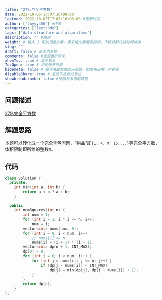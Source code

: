```yaml
---
title: "279.完全平方数"
date: 2022-10-05T17:07:16+08:00
lastmod: 2022-10-05T17:07:16+08:00 #更新时间
author: ["zwyyy456"] #作者
categories: ["leetcode"]
tags: ["data structure and algorithms"]
description: "" #描述
weight: # 输入 1 可以顶置文章，用来给文章展示排序，不填就默认按时间排序
slug: ""
draft: false # 是否为草稿
comments: false #是否展示评论
showToc: true # 显示目录
TocOpen: true # 自动展开目录
hidemeta: false # 是否隐藏文章的元信息，如发布日期、作者等
disableShare: true # 底部不显示分享栏
showbreadcrumbs: false #顶部显示当前路径
---
```

## 问题描述
[279.完全平方数](https://leetcode.cn/problems/perfect-squares/)

## 解题思路
本题可以转化成一个[完全背包问题](https://zwyyy456.vercel.app/zh/posts/tech/unbounded-knapsack-problem/)，“物品”即`{1, 4, 9, 16,...}`等完全平方数，体积限制即所给的整数$n$。

## 代码
```cpp
class Solution {
  private:
    int min(int a, int b) {
        return a < b ? a : b;
    }

  public:
    int numSquares(int n) {
        int num = 1;
        for (int i = 1; i * i <= n; i++)
            num = i;
        vector<int> nums(num, 0);
        for (int i = 0; i < num; i++)
            // nums[i] <= n
            nums[i] = (i + 1) * (i + 1);
        vector<int> dp(n + 1, INT_MAX);
        dp[0] = 0;
        for (int i = 0; i < num; i++) {
            for (int j = nums[i]; j <= n; j++) {
                if (dp[j - nums[i]] < INT_MAX)
                    dp[j] = min(dp[j], dp[j - nums[i]] + 1);
            }
        }
        return dp[n];
    }
};
```

